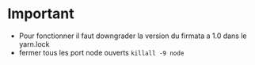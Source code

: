 # Important
* Pour fonctionner il faut downgrader la version du firmata a 1.0 dans le yarn.lock
* fermer tous les port node ouverts `killall -9 node`
